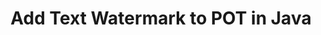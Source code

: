---
############################# Static ############################
layout: "autogen"
draft: false
path: "watermark/java/add/text/pot/"
otherformats: PDF WORD EXCEL IMAGE VISIO DOC DOT DOCX DOCM DOTX DOTM RTF TXT XLSX XLSM XLTM XLT XLTX XLS XLSB XLAM SXC PPTX PPTM PPSX PPSM POTM POTX PPT PPS ODT BMP GIF JPEG JP2 PNG TIFF WEBP VSD VDX VSDX VSTX VSX VSSX VSDM VSSM VSTM VTX VDW VSS VST

############################# Head ############################
head_title: "Add Text Watermark to POT in Java"
head_description: "Java library to add text watermark to POT file in Java & J2SE applications using GroupDocs.Watermark API for Java"

############################# Header ############################
title: "Add Text Watermark to POT in Java"
description: "Adding text watermark to POT file in Java & J2SE applications. Manage the watermark size, font type, rotation angle and position of the watermark on the document pages, as you may need."

############################# SubMenu ############################
submenu:
    enable: true

############################# About ############################
about:
    enable: true
    title: "GroupDocs.Watermark for Java API"
    content: |
        GroupDocs.Watermark for Java is a complete watermarks management solution for Java applications. Developers can quickly perform watermarks manipulation operations like; add, edit, search and delete different types of watermarks from within documents of all popular file formats. It supports working with text and image watermarks in a variety of documents including PDF, Microsoft Word, Excel, PowerPoint, Visio, Email and image formats.
        
        GroupDocs.Watermark APIs are well supported on all major operating systems and Java versions including J2SE 7.0 (1.7), J2SE 8.0 (1.8) and Java 10.

############################# Steps ############################
steps:
    enable: true
    title_left: "Add Text Watermark to POT File in Java"
    content_left: |
        [GroupDocs.Watermark](https://products.groupdocs.com/watermark/java/) makes it easy for Java developers to add text watermarks in their applications by implementing a few easy steps.

        *   Instantiate **Watermarker** with input POT document.
        *   Initialize **TextWatermarker** with watermark text, font size and style.
        *   Set watermark properties (alignment, color etc).
        *   Add watermark to the watermarker and generate output document.
        
    title_right: "System Requirements"
    content_right: |
        Before executing the code example below, please make sure that you have the following prerequisites installled on your system.

        *   Operating Systems: Microsoft Windows, Linux, MacOS
        *   Development Environments: NetBeans, IntelliJ IDEA, Eclipse
        *   Frameworks: Java 7 (1.7) and above
        *   Download the latest version of GroupDocs.Watermark for Java from [Maven](https://repository.groupdocs.com/webapp/#/artifacts/browse/tree/General/repo/com/groupdocs/groupdocs-watermark)
        
    code: |
        ```cs
        // Add text watermark to POT in Java
        // Instantiate Watermarker with input POT document
        (Watermarker watermarker = new Watermarker(input.pot))
        
        // Instantiate TextWatermarker with watermark text, font size and style
        TextWatermark watermark = new TextWatermark("My Watermark", new Font("Arial", 36));
            
        // Set watermark properties
        watermark.setForegroundColor(Color.getRed());
        watermark.setHorizontalAlignment(HorizontalAlignment.Center);
        watermark.setVerticalAlignment(VerticalAlignment.Center);

        // Add watermark and save watermarked image
        watermarker.add(watermark);
        watermarker.save(output.pot);
        
        watermarker.close();
        ```        

demos:
    enable: true
        

about_formats:
    enable: true


more_formats:
    enable: true


back_to_top:
    enable: true
---